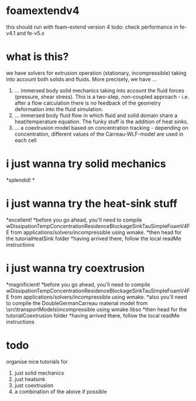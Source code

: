# foamextendv4
this should run with foam-extend version 4
todo: check performance in fe-v4.1 and fe-v5.x

# what is this?
we have solvers for extrusion operation (stationary, incompressible) taking into account both solids and fluids. More precisely, we have ...
1. ... immersed body solid mechanics taking into account the fluid forces (pressure, shear stress). This is a two-step, non-coupled approach - i.e. after a flow calculation there is no feedback of the geometry deformation into the fluid simulation. 
2. ... immersed body fluid flow in which fluid and solid domain share a heat/temperature equation. The funky stuff is the addition of heat sinks.
3. ... a coextrusion model based on concentration tracking - depending on concentration, different values of the Carreau-WLF-model are used in each cell

# i just wanna try solid mechanics
*splendid!
*

# i just wanna try the heat-sink stuff
*excellent!
*before you go ahead, you'll need to compile wDissipationTempConcentrationResidenceBlockageSinkTauSimpleFoamV4FE from applications/solvers/incompressible using wmake.
*then head for the tutorialHeatSink folder
*having arrived there, follow the local readMe instructions

# i just wanna try coextrusion
*magnificient!
*before you go ahead, you'll need to compile wDissipationTempConcentrationResidenceBlockageSinkTauSimpleFoamV4FE from applications/solvers/incompressible using wmake.
*also you'll need to compile the DoubleGermanCarreau material model from \src\transportModels\incompressible using wmake libso
*then head for the tutorialCoextrusion folder
*having arrived there, follow the local readMe instructions

# todo
organise nice tutorials for
1. 	just solid mechanics
2.  just heatsink
3.  just coextrusion
4.  a combination of the above if possible
